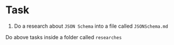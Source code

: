 # Task

1. Do a research about `JSON Schema` into a file called `JSONSchema.md`

Do above tasks inside a folder called `researches`